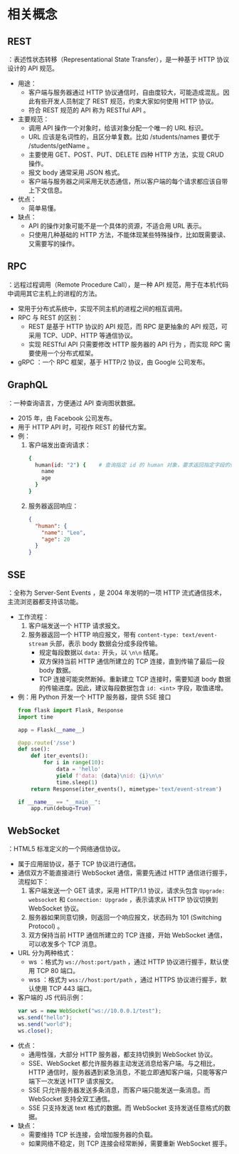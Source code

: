 # 相关概念

## REST

：表述性状态转移（Representational State Transfer），是一种基于 HTTP 协议设计的 API 规范。
- 用途：
  - 客户端与服务器通过 HTTP 协议通信时，自由度较大，可能造成混乱。因此有些开发人员制定了 REST 规范，约束大家如何使用 HTTP 协议。
  - 符合 REST 规范的 API 称为 RESTful API 。
- 主要规范：
  - 调用 API 操作一个对象时，给该对象分配一个唯一的 URL 标识。
  - URL 应该是名词性的，且区分单复数。比如 /students/names 要优于 /students/getName 。
  - 主要使用 GET、POST、PUT、DELETE 四种 HTTP 方法，实现 CRUD 操作。
  - 报文 body 通常采用 JSON 格式。
  - 客户端与服务器之间采用无状态通信，所以客户端的每个请求都应该自带上下文信息。
- 优点：
  - 简单易懂。
- 缺点：
  - API 的操作对象可能不是一个具体的资源，不适合用 URL 表示。
  - 只使用几种基础的 HTTP 方法，不能体现某些特殊操作，比如既需要读、又需要写的操作。

## RPC

：远程过程调用（Remote Procedure Call），是一种 API 规范，用于在本机代码中调用其它主机上的进程的方法。
- 常用于分布式系统中，实现不同主机的进程之间的相互调用。
- RPC 与 REST 的区别：
  - REST 是基于 HTTP 协议的 API 规范，而 RPC 是更抽象的 API 规范，可采用 TCP、UDP、HTTP 等通信协议。
  - 实现 RESTful API 只需要修改 HTTP 服务器的 API 行为 ，而实现 RPC 需要使用一个分布式框架。
- gRPC ：一个 RPC 框架，基于 HTTP/2 协议，由 Google 公司发布。

## GraphQL

：一种查询语言，方便通过 API 查询图状数据。
- 2015 年，由 Facebook 公司发布。
- 用于 HTTP API 时，可视作 REST 的替代方案。
- 例：
  1. 客户端发出查询请求：
      ```sh
      {
        human(id: "2") {    # 查询指定 id 的 human 对象，要求返回指定字段的值
          name
          age
        }
      }
      ```
  2. 服务器返回响应：
      ```json
      {
        "human": {
          "name": "Leo",
          "age": 20
        }
      }
      ```

## SSE

：全称为 Server-Sent Events ，是 2004 年发明的一项 HTTP 流式通信技术，主流浏览器都支持该功能。
- 工作流程：
  1. 客户端发送一个 HTTP 请求报文。
  2. 服务器返回一个 HTTP 响应报文，带有 `content-type: text/event-stream` 头部，表示 body 数据会分成多段传输。
      - 规定每段数据以 `data:` 开头，以 `\n\n` 结尾。
      - 双方保持当前 HTTP 通信所建立的 TCP 连接，直到传输了最后一段 body 数据。
      - TCP 连接可能突然断掉。重新建立 TCP 连接时，需要知道 body 数据的传输进度。因此，建议每段数据包含 `id: <int>` 字段，取值递增。
- 例：用 Python 开发一个 HTTP 服务器，提供 SSE 接口
  ```py
  from flask import Flask, Response
  import time

  app = Flask(__name__)

  @app.route('/sse')
  def sse():
      def iter_events():
          for i in range(10):
              data = 'hello'
              yield f'data: {data}\nid: {i}\n\n'
              time.sleep(1)
      return Response(iter_events(), mimetype='text/event-stream')

  if __name__ == "__main__":
      app.run(debug=True)
  ```

## WebSocket

：HTML5 标准定义的一个网络通信协议。
- 属于应用层协议，基于 TCP 协议进行通信。
- 通信双方不能直接进行 WebSocket 通信，需要先通过 HTTP 通信进行握手，流程如下：
  1. 客户端发送一个 GET 请求，采用 HTTP/1.1 协议，请求头包含 `Upgrade: websocket` 和 `Connection: Upgrade` ，表示请求从 HTTP 协议切换到 WebSocket 协议。
  2. 服务器如果同意切换，则返回一个响应报文，状态码为 101 (Switching Protocol) 。
  3. 双方保持当前 HTTP 通信所建立的 TCP 连接，开始 WebSocket 通信，可以收发多个 TCP 消息。
- URL 分为两种格式：
  - ws ：格式为 `ws://host:port/path` ，通过 HTTP 协议进行握手，默认使用 TCP 80 端口。
  - wss ：格式为 `wss://host:port/path` ，通过 HTTPS 协议进行握手，默认使用 TCP 443 端口。
- 客户端的 JS 代码示例：
  ```js
  var ws = new WebSocket("ws://10.0.0.1/test");
  ws.send("hello");
  ws.send("world");
  ws.close();
  ```
- 优点：
  - 通用性强，大部分 HTTP 服务器，都支持切换到 WebSocket 协议。
  - SSE、WebSocket 都允许服务器主动发送消息给客户端。与之相比，HTTP 通信时，服务器遇到紧急消息，不能立即通知客户端，只能等客户端下一次发送 HTTP 请求报文。
  - SSE 只允许服务器发送多条消息，而客户端只能发送一条消息。而 WebSocket 支持全双工通信。
  - SSE 只支持发送 text 格式的数据。而 WebSocket 支持发送任意格式的数据。
- 缺点：
  - 需要维持 TCP 长连接，会增加服务器的负载。
  - 如果网络不稳定，则 TCP 连接会经常断掉，需要重新 WebSocket 握手。
